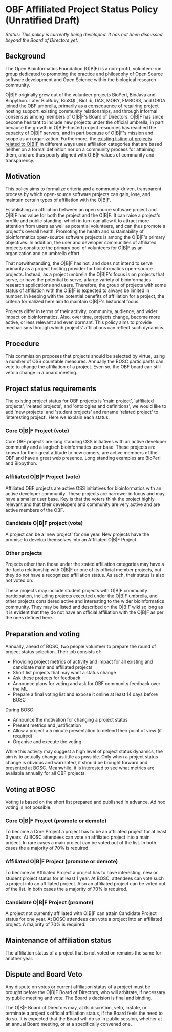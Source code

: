 # OBF Affiliated Project Status Policy (Unratified Draft) 

_Status: This policy is currently being developed. It has not been discussed beyond the Board of Directors yet._

## Background

The Open Bioinformatics Foundation (O|B|F) is a non-profit, volunteer-run
group dedicated to promoting the practice and philosophy of Open Source
software development and Open Science within the biological research community.

O|B|F originally grew out of the volunteer projects BioPerl, BioJava
and Biopython. Later BioRuby, BioSQL, BioLib, DAS, MOBY, EMBOSS, and
OBDA joined the OBF umbrella, primarily as a consequence of requiring
project hosting support, existing community relationships, and through
informal consensus among members of O|B|F's Board of Directors. O|B|F
has since become hesitant to include new projects under the official
umbrella, in part because the growth in O|B|F-hosted project resources
has reached the capacity of O|B|F servers, and in part because of
O|B|F's mission and scope as an organization. Furthermore, the
[existing listing of projects related to O|B|F](http://www.open-bio.org/w/index.php?title=Projects&oldid=4609)
in different ways uses affiliation categories that are based neither
on a formal definition nor on a community process for attaining them,
and are thus poorly aligned with O|B|F values of community and
transparency.

## Motivation

This policy aims to formalize criteria and a community-driven,
transparent process by which open-source software projects can gain,
lose, and maintain certain types of affiliation with the O|B|F.

Establishing an affiliation between an open source software project and O|B|F has value for both the
project and the O|B|F. It can raise a project's profile and public standing, which in turn can allow it to attract more attention from users as well as potential volunteers, and can thus promote a project's overall health. Promoting the health and sustainability of bioinformatics open-source software projects is among
the O|B|F's primary objectives. In addition, 
the user and developer communities of affiliated projects constitute the primary pool of volunteers for O|B|F as an organization and an umbrella effort.

That notwithstanding, the O|B|F has not, and does not intend to serve
primarily as a project hosting provider for bioinformatics open-source
projects. Instead, as a project umbrella the O|B|F's focus is on
projects that serve, or have the potential to serve, a large variety
of bioinformatics research applications and users. Therefore, the
group of projects with some status of affiliation with the O|B|F is
expected to always be limited in number. In keeping with the potential benefits of affiliation for a project, the criteria formalized here aim to maintain O|B|F's historical focus.

Projects differ in terms of their activity, community, audience, and
wider impact on bioinformatics. Also, over time, projects change, become
more active, or less relevant and even dormant. This policy aims to provide mechanisms through which projects' affiliations can reflect such dynamics.

## Procedure

This commission proposes that projects should be selected by virtue, using a
number of OSS countable measures. Annually the BOSC participants can vote to
change the affiliation of a project. Even so, the OBF board can still veto a
change in a board meeting.

## Project status requirements

The existing project status for OBF projects is 'main project', 'affiliated
projects', 'related projects', and 'ontologies and definitions', we would like
to add 'new projects' and 'student projects' and rename 'related project' to
'interesting project'. Here we explain each status:

### Core O|B|F Project (vote)

Core OBF projects are long standing OSS initiatives with an active developer
community and a largisch bioinformatics user base. These projects are known for
their great attitude to new comers, are active members of the OBF and have a
great web presence. Long standing examples are BioPerl and Biopython.

### Affiliated O|B|F Project (vote)

Affiliated OBF projects are active OSS initiatives for bioinformatics with an
active developer community. These projects are narrower in focus and may have a
smaller user base. Key is that the voters think the project highly relevant and
that their developers and community are very active and are active members of
the OBF.

### Candidate O|B|F project (vote)

A project can be a 'new project' for one year. New projects have the promise to
develop themselves into an Affiliated O|B|F Project.

### Other projects

Projects other than those under the stated affiliation categories may
have a de-facto relationship with O|B|F or one of its official member
projects, but they do not have a recognized affiliation status. As
such, their status is also not voted on.

These projects may include student projects with O|B|F community
participation, including projects executed under the O|B|F umbrella,
and other projects considered active and interesting to the wider
bioinformatics community. They may be listed and described on the
O|B|F wiki so long as it is evident that they do not have an official
affiliation with the O|B|F as per the ones defined here.
 
## Preparation and voting

Annually, ahead of BOSC, two people volunteer to prepare the round of project
status selection. Their job consists of:

* Providing project metrics of activity and impact for all existing and candidate main and affiliated projects
* Short list projects that may want a status change
* Ask these projects for feedback
* Announce plans for voting and ask for OBF community feedback over the ML
* Prepare a final voting list and expose it online at least 14 days before BOSC

During BOSC

* Announce the motivation for changing a project status
* Present metrics and justification
* Allow a project a 5 minute presentation to defend their point of view (if required)
* Organise and execute the voting

While this activity may suggest a high level of project status dynamics, the
aim is to actually change as little as possible. Only when a project status
change is obvious and warranted, it should be brought forward and presented at
BOSC. Meanwhile, it is interested to see what metrics are available annually for
all OBF projects.

## Voting at BOSC

Voting is based on the short list prepared and published in advance.  Ad hoc voting is not possible.

### Core O|B|F Project (promote or demote)

To become a Core Project a project has to be an affiliated project for at least
3 years. At BOSC attendees can vote an affiliated project into a main project.
In rare cases a main project can be voted out of the list. In both cases the a
majority of 70% is required.

### Affiliated O|B|F Project (promote or demote)

To become an Affiliated Project a project has to have interesting, new or
student project status for at least 1 year. At BOSC, attendees can vote such a
project into an affiliated project.  Also an affiliated project can be voted
out of the list. In both cases the a majority of 70% is required. 

### Candidate O|B|F Project (promote)

A project not currently affiliated with O|B|F can attain Candidate Project status for one year.  At BOSC attendees can vote a
project into an affiliated project. A majority of 70% is required.

## Maintenance of affiliation status

The affiliation status of a project that is not voted on remains the same for another year.

## Dispute and Board Veto

Any dispute on votes or current affiliation status of a project must
be brought before the O|B|F Board of Directors, who will arbitrate, if
necessary by public meeting and vote. The Board's decision is final
and binding.

The O|B|F Board of Directors may, at its discretion, veto, instate, or
terminate a project's official affiliation status, if the Board feels
the need to do so. It is expected that the Board will do so in public
session, whether at an annual Board meeting, or at a specifically
convened one.